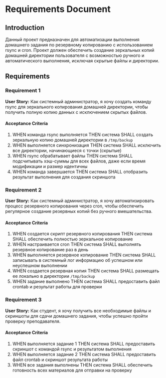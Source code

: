 # Requirements Document

## Introduction

Данный проект предназначен для автоматизации выполнения домашнего задания по резервному копированию с использованием rsync и cron. Проект должен обеспечить создание зеркальных копий домашней директории пользователя с возможностью ручного и автоматического выполнения, исключая скрытые файлы и директории.

## Requirements

### Requirement 1

**User Story:** Как системный администратор, я хочу создать команду rsync для зеркального копирования домашней директории, чтобы получить полную копию данных с исключением скрытых файлов.

#### Acceptance Criteria

1. WHEN команда rsync выполняется THEN система SHALL создать зеркальную копию домашней директории в `/tmp/backup`
2. WHEN выполняется синхронизация THEN система SHALL исключить все директории, начинающиеся с точки (скрытые)
3. WHEN rsync обрабатывает файлы THEN система SHALL подсчитывать хэш-суммы для всех файлов, даже если время модификации и размер идентичны
4. WHEN команда завершается THEN система SHALL отобразить результат выполнения для создания скриншота

### Requirement 2

**User Story:** Как системный администратор, я хочу автоматизировать процесс резервного копирования через cron, чтобы обеспечить регулярное создание резервных копий без ручного вмешательства.

#### Acceptance Criteria

1. WHEN создается скрипт резервного копирования THEN система SHALL обеспечить полностью зеркальное копирование
2. WHEN настраивается cron THEN система SHALL выполнять резервное копирование раз в день
3. WHEN выполняется резервное копирование THEN система SHALL записывать в системный лог информацию об успешном или неуспешном выполнении
4. WHEN создается резервная копия THEN система SHALL размещать ее локально в директории `/tmp/backup`
5. WHEN задание выполнено THEN система SHALL предоставить файл crontab и результат работы для проверки

### Requirement 3

**User Story:** Как студент, я хочу получить все необходимые файлы и скриншоты для сдачи домашнего задания, чтобы успешно пройти проверку преподавателя.

#### Acceptance Criteria

1. WHEN выполняется задание 1 THEN система SHALL предоставить скриншот с командой rsync и результатом выполнения
2. WHEN выполняется задание 2 THEN система SHALL предоставить файл crontab и скриншот результата работы
3. WHEN все задания выполнены THEN система SHALL обеспечить готовность всех материалов для отправки на проверку